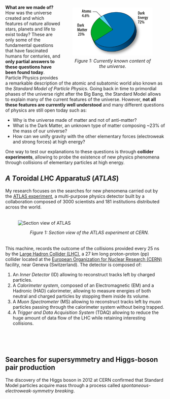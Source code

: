 
<figure class="image" style="float: right; padding-top: 2%;">
  <img height="150" src="images/research/DM_content.jpg" alt="DM Content of the universe" style=" display: block; margin-left: auto; margin-right;">
  <figcaption align="center" style="font-style: italic; display: block; margin-left: auto; margin-right: auto;padding-top: 3%; padding-bottom: 3%;" alt="DMContent">Figure 1: Currently known content of<br/>the universe.</figcaption>
  <!-- https://map.gsfc.nasa.gov/media/080998/index.html -->
</figure>

**What are we made of?** How was the universe created and which features of nature
allowed stars, planets and life to exist today? These are only some of the
fundamental questions that have fascinated humans for centuries, and **only 
partial answers to these questions have been found today**. Particle Physics provides a
remarkable description of the atomic and subatomic world also known as the *Standard Model of Particle Physics*. Going back in time
to primordial phases of the universe right after the Big Bang, the Standard Model allows to explain many of the current features of the
universe. However, **not all these features are currently well understood** and many different questions of physics
are still open today such as:

* Why is the universe made of matter and not of anti-matter?
* What is the Dark Matter, an unknown type of matter composing ~23% of the
  mass of our universe?
* How can we unify gravity with the other elementary forces (electroweak and strong forces) at high energy?

One way to test our explanations to these questions is through **collider experiments**, allowing 
to probe the existence of new physics phenomena through collisions of elementary particles at high energy. 

## *A* *T*oroidal *L*HC *A*pparatu*S* (*ATLAS*)

My research focuses on the searches for new phenomena carried
out by the [ATLAS experiment](https://atlas.cern), a multi-purpose physics detector
built by a collaboration composed of 3000 scientists and 181 institutions distributed across the world.

<figure class="image" style="float: left; padding-top: 1%; padding-bottom: 1% ;padding-right: 1%;">
  <img width="450" src="images/research/atlas_overview.png" alt="Section view of ATLAS" style=" display: block; margin-left: auto; margin-right;">
  <figcaption align="center" style="font-style: italic; display: block; margin-left: auto; margin-right; padding-top: 3%; padding-bottom: 3%;" alt="SectionViewATLAS">Figure 1: Section view of the ATLAS experiment at CERN.</figcaption>
</figure>

This machine, records the outcome of the collisions provided every 25 ns by the [Large 
Hadron Collider (LHC)](https://home.cern/science/accelerators/large-hadron-collider), a 27 km long proton-proton (pp) collider located at the 
[European Organization for Nuclear Research (CERN)](https://home.cern) facility, near 
Geneva (Switzerland).
The detector is composed of:
1. An *Inner Detector* (ID) allowing to reconstruct tracks left by charged
   particles.
2. A *Calorimeter system*, composed of an Electromagnetic (EM) and a Hadronic
   (HAD) calorimeter, allowing to measure energies of both neutral and charged particles by stopping them inside its volume.
3. A *Muon Spectrometer* (MS) allowing to reconstruct tracks left by muon particles passing
   through the calorimeter system without being trapped.
4. A *Trigger and Data Acquisition System* (TDAQ) allowing to reduce the huge amount 
   of data flow of the LHC while retaining interesting collisions.
<div style="height:50px"></div>

<!-- ## Jets and Missing Transverse Momentum

<figure class="image" style="float: right; padding-top: 0%; padding-bottom: 0% ;padding-right: 0%;">
  <img width="500" src="images/research/Sketch_PartonParticleCaloJet.png" alt="Section view of ATLAS" style=" display: block; margin-left: auto; margin-right;">
  <figcaption align="center" style="font-style: italic; display: block; margin-left: auto; margin-right; padding-top: 3%; padding-bottom: 3%;" alt="SectionViewATLAS">Figure 3: Sketch of a hadronic jet resulting<br/>from a pp collision of the LHC (Credits: CMS Collaboration).</figcaption>
</figure>

New high energy phenomena could manifest themselves in many different ways inside the pp collisions of the LHC. However, one possible feature of new physics phenomena could be the **anomalous production of resonances decaying to strongly interacting particles**, commonly referred to as quarks and gluons. Strongly interacting particles generally appear inside ATLAS as hadronic jets. **A jet is a spray of well collimated particles** generated from the [hadronization](https://en.wikipedia.org/wiki/Hadronization) of a quark or a gluon. The reconstruction, identification and calibration of such objects represents a vital task where I have been deeply involved in the last years, both on the online (i.e. the trigger) and offline side.

Another important set of particles indicating the production of new phenomena at the LHC are the **invisible particles such as neutrinos and Dark Matter**. These particles are extremely difficult to be directly detected as these could pass through the detector without leaving any significant electric signal. Even though the direct detection of these particles is complicated, the indirect identification of their production is well possible exploiting the expected conservation of transverse momentum in pp collisions. Indeed, the expected balance between the transverse momentum carried out by the visible and invisible particles allows to define the total transverse momentum carried out by the invisible particles in a collision as

<figure class="image" style="float: center; padding-top: 0%; padding-bottom: 0% ;padding-right: 0%;">
  <img width="300" src="https://latex.codecogs.com/svg.latex?\normalsize&space;\mathbf{p}_T^\text{miss}=-\sum_\text{visible particles}\mathbf{p}_T^i" alt="" style=" display: block; margin-left: auto; margin-right: auto;">
</figure>

This quantity is generally referred to as the **Missing Transverse Momentum (MET)**. Due to the large dependency of this quantity from the correct functioning of the full set of ATLAS sub-detectors and the multiple pp interactions of the LHC (also known as pileup), this quantity has to be constantly monitored and validated during the data-taking periods of the LHC. In the past, I have been largely involved in the activities associated to this quantity. -->

## Searches for supersymmetry and Higgs-boson pair production

The discovery of the Higgs boson in 2012 at CERN confirmed that Standard Model particles acquire mass through a process called *spontaneous-electroweak-symmetry breaking*.